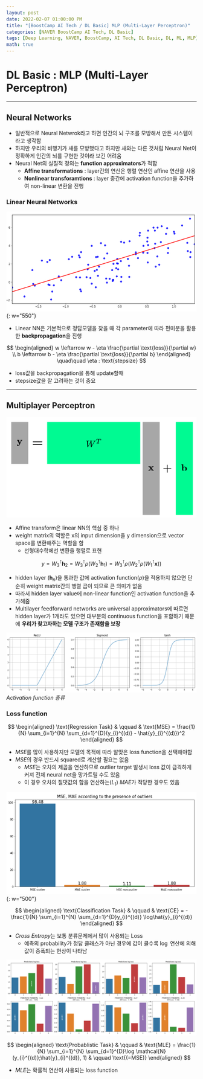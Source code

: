 ```yaml
---
layout: post
date: 2022-02-07 01:00:00 PM
title: "[BoostCamp AI Tech / DL Basic] MLP (Multi-Layer Perceptron)"
categories: [NAVER BoostCamp AI Tech, DL Basic]
tags: [Deep Learning, NAVER, BoostCamp, AI Tech, DL Basic, DL, ML, MLP]
math: true
---
```

# DL Basic : MLP (Multi-Layer Perceptron)

---

## Neural Networks

- 일반적으로 Neural Netwrok라고 하면 인간의 뇌 구조를 모방해서 만든 시스템이라고 생각함
- 하지만 우리의 비행기가 새를 모방했다고 하지만 새와는 다른 것처럼 Neural Net이 정확하게 인간의 뇌를 구현한 것이라 보긴 어려움
- Neural Net의 실질적 정의는 **function approximators**가 적합
  - **Affine transformations** : layer간의 연산은 행렬 연산인 affine 연산을 사용
  - **Nonlinear transforamtions** : layer 중간에 activation function을 추가하여 non-linear 변환을 진행

### Linear Neural Networks

![](/image/boostcamp/dlbasic/mlp/linear1.png){: w="550"}

- Linear NN은 기본적으로 정답모델을 찾을 때 각 parameter에 따라 편미분을 활용한 **backpropagation**을 진행

$$
\begin{aligned}
    w  \leftarrow  w - \eta \frac{\partial \text{loss}}{\partial w} \\
    b  \leftarrow  b - \eta \frac{\partial \text{loss}}{\partial b}
\end{aligned}
\quad\quad \eta : \text{stepsize}
$$  

- loss값을 backpropagation을 통해 update할때
- stepsize값을 잘 고려하는 것이 중요

---

## Multiplayer Perceptron

![](/image/boostcamp/dlbasic/mlp/affine.png)

- Affine transform은 linear NN의 핵심 중 하나
- weight matrix의 역할은 x의 input dimension을 y dimension으로 vector space를 변환해주는 역할을 함
  - 선형대수학에선 변환을 행렬로 표현

$$
y = W_3^{\intercal} \mathbf{h}_{2} = W_{3}^{\intercal}\rho(W_{2}^\intercal\mathbf{h}_{1}) = W_{3}^{\intercal}\rho(W_{2}^\intercal\rho(W_{1}^\intercal\mathbf{x}))
$$

- hidden layer ($\mathbf{h}_{n}$)을 통과한 값에 activation function($\rho$)을 적용하지 않으면 단순히 weight matrix간의 행렬 곱이 되므로 큰 의미가 없음
- 따라서 hidden layer value에 non-linear function인 activation function을 추가해줌
- Multilayer feedforward networks are universal approximators에 따르면 hidden layer가 1개라도 있으면 대부분의 continuous function을 포함하기 때문에 **우리가 찾고자하는 모델 구조가 존재함을 보장**

![](/image/boostcamp/dlbasic/mlp/activations.png)*Activation function 종류*

### Loss function

$$
\begin{aligned}
    \text{Regression Task} & \qquad & \text{MSE} = \frac{1}{N} \sum_{i=1}^{N} \sum_{d=1}^{D}(y_{i}^{(d)} - \hat{y}_{i}^{(d)})^2
\end{aligned}
$$

- *MSE*를 많이 사용하지만 모델의 목적에 따라 알맞은 loss function을 선택해야함
- *MSE*의 경우 반드시 squared로 계산할 필요는 없음
  - *MSE*는 오차의 제곱을 연산하므로 outlier target 발생시 loss 값이 급격하게 커져 전체 neural net을 망가트릴 수도 있음
  - 이 경우 오차의 절댓값의 합을 연산하는($L_1$) *MAE*가 적당한 경우도 있음  
  
![](/image/boostcamp/dlbasic/mlp/msemae.png){: w="500"}

$$
\begin{aligned}
    \text{Classification Task} & \qquad & \text{CE} = -\frac{1}{N} \sum_{i=1}^{N} \sum_{d=1}^{D}y_{i}^{(d)} \log\hat{y}_{i}^{(d)}
\end{aligned}
$$

- *Cross Entropy*는 보통 분류문제에서 많이 사용되는 Loss
  - 예측의 probability가 정답 클래스가 아닌 경우에 값이 클수록 $\log$ 연산에 의해 값이 증폭되는 현상이 나타남
  
![](/image/boostcamp/dlbasic/mlp/cee.png)

$$
\begin{aligned}
    \text{Probablistic Task} & \qquad & \text{MLE} = \frac{1}{N} \sum_{i=1}^{N} \sum_{d=1}^{D}\log \mathcal{N}(y_{i}^{(d)};\hat{y}_{i}^{(d)}, 1) & \qquad \text{(=MSE)}
\end{aligned}
$$

- *MLE*는 확률적 연산이 사용되는 loss function